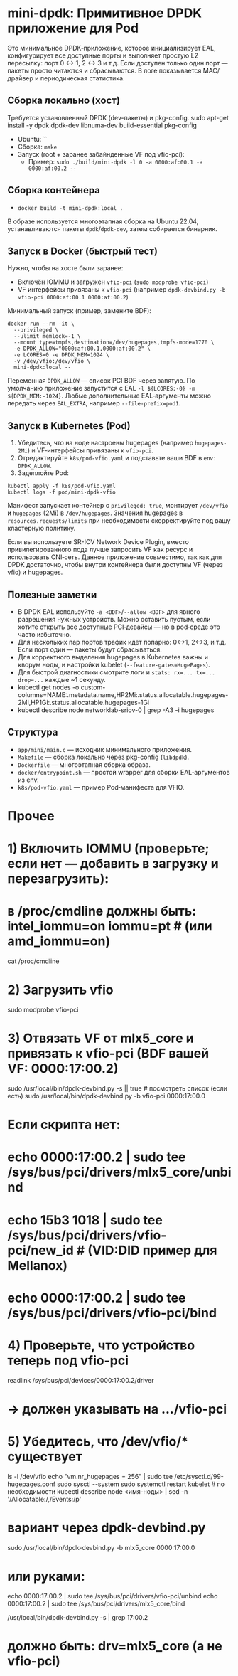 # mini-dpdk: Примитивное DPDK приложение для Pod

Это минимальное DPDK‑приложение, которое инициализирует EAL, конфигурирует все доступные порты и выполняет простую L2 пересылку: порт 0 <-> 1, 2 <-> 3 и т.д. Если доступен только один порт — пакеты просто читаются и сбрасываются. В логе показывается MAC/драйвер и периодическая статистика.

## Сборка локально (хост)

Требуется установленный DPDK (dev-пакеты) и pkg-config.
sudo apt-get install -y dpdk dpdk-dev libnuma-dev build-essential pkg-config
- Ubuntu: ``
- Сборка: `make`
- Запуск (root + заранее забайнденные VF под vfio-pci):
  - Пример: `sudo ./build/mini-dpdk -l 0 -a 0000:af:00.1 -a 0000:af:00.2 --`

## Сборка контейнера

- `docker build -t mini-dpdk:local .`

В образе используется многоэтапная сборка на Ubuntu 22.04, устанавливаются пакеты `dpdk`/`dpdk-dev`, затем собирается бинарник.

## Запуск в Docker (быстрый тест)

Нужно, чтобы на хосте были заранее:
- Включён IOMMU и загружен `vfio-pci` (`sudo modprobe vfio-pci`)
- VF интерфейсы привязаны к `vfio-pci` (например `dpdk-devbind.py -b vfio-pci 0000:af:00.1 0000:af:00.2`)

Минимальный запуск (пример, замените BDF):

```
docker run --rm -it \
  --privileged \
  --ulimit memlock=-1 \
  --mount type=tmpfs,destination=/dev/hugepages,tmpfs-mode=1770 \
  -e DPDK_ALLOW="0000:af:00.1,0000:af:00.2" \
  -e LCORES=0 -e DPDK_MEM=1024 \
  -v /dev/vfio:/dev/vfio \
  mini-dpdk:local --
```

Переменная `DPDK_ALLOW` — список PCI BDF через запятую. По умолчанию приложение запустится с EAL `-l ${LCORES:-0} -m ${DPDK_MEM:-1024}`. Любые дополнительные EAL‑аргументы можно передать через `EAL_EXTRA`, например `--file-prefix=pod1`.

## Запуск в Kubernetes (Pod)

1) Убедитесь, что на ноде настроены hugepages (например `hugepages-2Mi`) и VF‑интерфейсы привязаны к `vfio-pci`.
2) Отредактируйте `k8s/pod-vfio.yaml` и подставьте ваши BDF в `env: DPDK_ALLOW`.
3) Задеплойте Pod:

```
kubectl apply -f k8s/pod-vfio.yaml
kubectl logs -f pod/mini-dpdk-vfio
```

Манифест запускает контейнер с `privileged: true`, монтирует `/dev/vfio` и `hugepages` (2Mi) в `/dev/hugepages`. Значения hugepages в `resources.requests/limits` при необходимости скорректируйте под вашу кластерную политику.

Если вы используете SR-IOV Network Device Plugin, вместо привилегированного пода лучше запросить VF как ресурс и использовать CNI‑сеть. Данное приложение совместимо, так как для DPDK достаточно, чтобы внутри контейнера были доступны VF (через vfio) и hugepages.

## Полезные заметки

- В DPDK EAL используйте `-a <BDF>`/`--allow <BDF>` для явного разрешения нужных устройств. Можно оставить пустым, если хотите открыть все доступные PCI‑девайсы — но в pod‑среде это часто избыточно.
- Для нескольких пар портов трафик идёт попарно: 0<->1, 2<->3, и т.д. Если порт один — пакеты будут сбрасываться.
- Для корректного выделения hugepages в Kubernetes важны и кворум ноды, и настройки kubelet (`--feature-gates=HugePages`).
- Для быстрой диагностики смотрите логи и `stats: rx=... tx=... drop=...` каждые ~1 секунду.
- kubectl get nodes -o custom-columns=NAME:.metadata.name,HP2Mi:.status.allocatable.hugepages-2Mi,HP1Gi:.status.allocatable.hugepages-1Gi
- kubectl describe node networklab-sriov-0 | grep -A3 -i hugepages

## Структура

- `app/mini/main.c` — исходник минимального приложения.
- `Makefile` — сборка локально через pkg-config (`libdpdk`).
- `Dockerfile` — многоэтапная сборка образа.
- `docker/entrypoint.sh` — простой wrapper для сборки EAL‑аргументов из env.
- `k8s/pod-vfio.yaml` — пример Pod‑манифеста для VFIO.



# Прочее

# 1) Включить IOMMU (проверьте; если нет — добавить в загрузку и перезагрузить):
# в /proc/cmdline должны быть: intel_iommu=on iommu=pt   # (или amd_iommu=on)
cat /proc/cmdline

# 2) Загрузить vfio
sudo modprobe vfio-pci

# 3) Отвязать VF от mlx5_core и привязать к vfio-pci (BDF вашей VF: 0000:17:00.2)
sudo /usr/local/bin/dpdk-devbind.py -s || true         # посмотреть список (если есть)
sudo /usr/local/bin/dpdk-devbind.py -b vfio-pci 0000:17:00.0
# Если скрипта нет:
# echo 0000:17:00.2 | sudo tee /sys/bus/pci/drivers/mlx5_core/unbind
# echo 15b3 1018 | sudo tee /sys/bus/pci/drivers/vfio-pci/new_id   # (VID:DID пример для Mellanox)
# echo 0000:17:00.2 | sudo tee /sys/bus/pci/drivers/vfio-pci/bind

# 4) Проверьте, что устройство теперь под vfio-pci
readlink /sys/bus/pci/devices/0000:17:00.2/driver
# -> должен указывать на .../vfio-pci

# 5) Убедитесь, что /dev/vfio/* существует
ls -l /dev/vfio
echo "vm.nr_hugepages = 256" | sudo tee /etc/sysctl.d/99-hugepages.conf
sudo sysctl --system
sudo systemctl restart kubelet  # по необходимости
kubectl describe node <имя-ноды> | sed -n '/Allocatable:/,/Events:/p'


# вариант через dpdk-devbind.py
sudo /usr/local/bin/dpdk-devbind.py -b mlx5_core 0000:17:00.0

# или руками:
echo 0000:17:00.2 | sudo tee /sys/bus/pci/drivers/vfio-pci/unbind
echo 0000:17:00.2 | sudo tee /sys/bus/pci/drivers/mlx5_core/bind


/usr/local/bin/dpdk-devbind.py -s | grep 17:00.2
# должно быть: drv=mlx5_core (а не vfio-pci)

